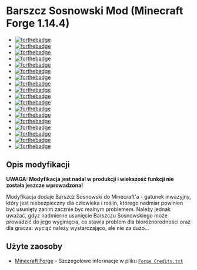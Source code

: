 # Barszcz Sosnowski Mod (Minecraft Forge 1.14.4)
 * [![forthebadge](https://forthebadge.com/images/badges/powered-by-electricity.svg)](https://forthebadge.com) 
 * [![forthebadge](https://forthebadge.com/images/badges/uses-badges.svg)](https://forthebadge.com) 
 * [![forthebadge](https://forthebadge.com/images/badges/made-with-crayons.svg)](https://forthebadge.com) 
 * [![forthebadge](https://forthebadge.com/images/badges/as-seen-on-tv.svg)](https://forthebadge.com) 
 * [![forthebadge](https://forthebadge.com/images/badges/ages-12.svg)](https://forthebadge.com) 
 * [![forthebadge](https://forthebadge.com/images/badges/built-by-developers.svg)](https://forthebadge.com) 
 * [![forthebadge](https://forthebadge.com/images/badges/built-with-science.svg)](https://forthebadge.com) 
 * [![forthebadge](https://forthebadge.com/images/badges/built-with-swag.svg)](https://forthebadge.com) 
 * [![forthebadge](https://forthebadge.com/images/badges/check-it-out.svg)](https://forthebadge.com) 
 * [![forthebadge](https://forthebadge.com/images/badges/designed-in-ms-paint.svg)](https://forthebadge.com) 
 * [![forthebadge](https://forthebadge.com/images/badges/for-you.svg)](https://forthebadge.com) 
 * [![forthebadge](https://forthebadge.com/images/badges/made-with-java.svg)](https://forthebadge.com) 
 * [![forthebadge](https://forthebadge.com/images/badges/makes-people-smile.svg)](https://forthebadge.com) 
 * [![forthebadge](https://forthebadge.com/images/badges/powered-by-oxygen.svg)](https://forthebadge.com) 
 * [![forthebadge](https://forthebadge.com/images/badges/powered-by-water.svg)](https://forthebadge.com) 
 * [![forthebadge](https://forthebadge.com/images/badges/reading-6th-grade-level.svg)](https://forthebadge.com)
 * [![forthebadge](https://forthebadge.com/images/badges/you-didnt-ask-for-this.svg)](https://forthebadge.com) 
 * [![forthebadge](https://forthebadge.com/images/badges/60-percent-of-the-time-works-every-time.svg)](https://forthebadge.com)
 
## Opis modyfikacji 
  **UWAGA: Modyfikacja jest nadal w produkcji i wiekszość funkcji nie została jeszcze wprowadzona!**
  
 Modyfikacja dodaje Barszcz Sosnowski do Minecraft'a - gatunek inwazyjny, który jest niebezpieczny dla człowieka i roślin, którego nadmiar powinien być usunięty zanim zacznie byc realnym problemem.
 Należy jednak uważać, gdyz nadmierne usunięcie Barszczu Sosnowskiego może prowadzić do jego wyginięcia, co stawia problem dla bioróżnorodności oraz dla gracza: wyciąć należy wystarczająco, ale nie za dużo...

## Użyte zaosoby
* [Minecraft Forge](http://files.minecraftforge.net/) - Szczegołowe informacje w pliku [`Forge Credits.txt`](https://github.com/ZSPWrzesnia-team/BarszczSosnowskiMod/blob/master/Forge%20Credits.txt)